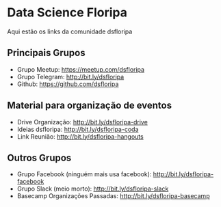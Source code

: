 # Data Science Floripa

Aqui estão os links da comunidade dsfloripa

## Principais Grupos
- Grupo Meetup: https://meetup.com/dsfloripa
- Grupo Telegram: http://bit.ly/dsfloripa
- Github: https://github.com/dsfloripa

## Material para organização de eventos
- Drive Organização: http://bit.ly/dsfloripa-drive
- Ideias dsfloripa: http://bit.ly/dsfloripa-coda
- Link Reunião: http://bit.ly/dsfloripa-hangouts

## Outros Grupos
- Grupo Facebook (ninguém mais usa facebook): http://bit.ly/dsfloripa-facebook
- Grupo Slack (meio morto): http://bit.ly/dsfloripa-slack
- Basecamp Organizações Passadas: http://bit.ly/dsfloripa-basecamp
